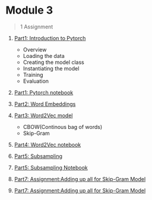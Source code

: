 # Module 3

> 1 Assignment
1. [Part1: Introduction to Pytorch](Part1-pytorch.md)
   * Overview
   * Loading the data
   * Creating the model class
   * Instantiating the model
   * Training 
   * Evaluation

2. [Part1: Pytorch notebook](Part1-pytorch.ipynb)
3. [Part2: Word Embeddings](Part2-Word_Embed.md)
4. [Part3: Word2Vec model](Part3-Word_2_Vec.md)
   * CBOW(Continous bag of words)
   * Skip-Gram
6. [Part4: Word2Vec notebook](Part3-lookup.ipynb)
7. [Part5: Subsampling](Part5-subsampling.md)
8. [Part5: Subsampling Notebook](Part5-subsampling.ipynb)
9. [Part7: Assignment:Adding up all for Skip-Gram Model](Part7-assignment-skip_gram.md)
10. [Part7: Assignment:Adding up all for Skip-Gram Model](Part7-assignment-skip_gram.ipynb)
